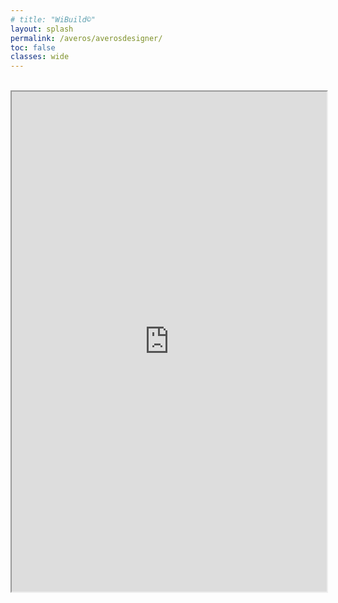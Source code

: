 ```yaml
---
# title: "WiBuild©"
layout: splash
permalink: /averos/averosdesigner/
toc: false
classes: wide
---
```

<br/>
<div> 
    <iframe src="https://appbuilder.wiforge.com/" width="100%" height="800" title="Averos Designer ©">
    </iframe>
</div>


